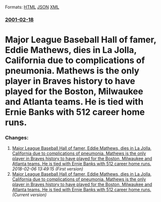 
Formats: [HTML](/news/2001/02/18/major-league-baseball-hall-of-famer-eddie-mathews-dies-in-la-jolla-california-due-to-complications-of-pneumonia-mathews-is-the-only-pla.html)  [JSON](/news/2001/02/18/major-league-baseball-hall-of-famer-eddie-mathews-dies-in-la-jolla-california-due-to-complications-of-pneumonia-mathews-is-the-only-pla.json)  [XML](/news/2001/02/18/major-league-baseball-hall-of-famer-eddie-mathews-dies-in-la-jolla-california-due-to-complications-of-pneumonia-mathews-is-the-only-pla.xml)  

### [2001-02-18](/news/2001/02/18/index.md)

##### 
#  Major League Baseball Hall of famer, Eddie Mathews, dies in La Jolla, California due to complications of pneumonia. Mathews is the only player in Braves history to have played for the Boston, Milwaukee and Atlanta teams. He is tied with Ernie Banks with 512 career home runs.




### Changes:

1. [ Major League Baseball Hall of famer, Eddie Mathews, dies in La Jolla, California due to complications of pneumonia. Mathews is the only player in Braves history to have played for the Boston, Milwaukee and Atlanta teams. He is tied with Ernie Banks with 512 career home runs.](/news/2001/02/18/major-league-baseball-hall-of-famer-eddie-mathews-dies-in-la-jolla-california-due-to-complications-of-pneumonia-mathews-is-the-only-pl.md) _2018-02-06 13:49:15 (First version)_
1. [ Major League Baseball Hall of famer, Eddie Mathews, dies in La Jolla, California due to complications of pneumonia. Mathews is the only player in Braves history to have played for the Boston, Milwaukee and Atlanta teams. He is tied with Ernie Banks with 512 career home runs.](/news/2001/02/18/major-league-baseball-hall-of-famer-eddie-mathews-dies-in-la-jolla-california-due-to-complications-of-pneumonia-mathews-is-the-only-pla.md) _(Current version)_

